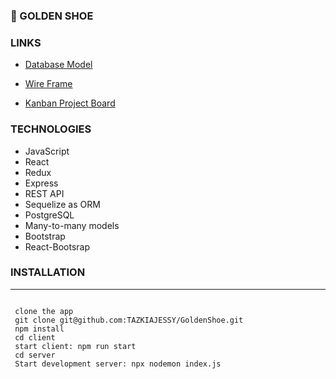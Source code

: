 ### 👞 GOLDEN SHOE

### LINKS

- [Database Model](https://dbdiagram.io/d/60c0a6650c1ff875fcd41964)

- [Wire Frame](https://res.cloudinary.com/jessy/image/upload/v1623695572/godenShoe_xiuo04.png)

- [Kanban Project Board](https://github.com/TAZKIAJESSY/GoldenShoe/projects/1?add_cards_query=is%3Aopen)

### TECHNOLOGIES

- JavaScript
- React
- Redux
- Express
- REST API
- Sequelize as ORM
- PostgreSQL
- Many-to-many models
- Bootstrap
- React-Bootsrap

### INSTALLATION

---

```bash/zsh

 clone the app
 git clone git@github.com:TAZKIAJESSY/GoldenShoe.git
 npm install
 cd client
 start client: npm run start
 cd server
 Start development server: npx nodemon index.js
```
